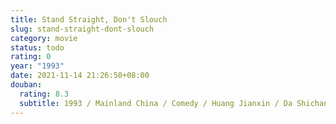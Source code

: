 ```yaml
---
title: Stand Straight, Don't Slouch
slug: stand-straight-dont-slouch
category: movie
status: todo
rating: 0
year: "1993"
date: 2021-11-14 21:26:50+08:00
douban:
  rating: 8.3
  subtitle: 1993 / Mainland China / Comedy / Huang Jianxin / Da Shichang Feng Gong
---
```



